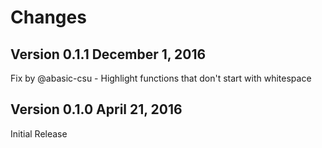 # Changes

## Version 0.1.1 December 1, 2016

Fix by @abasic-csu - Highlight functions that don't start with whitespace

## Version 0.1.0 April 21, 2016

Initial Release
